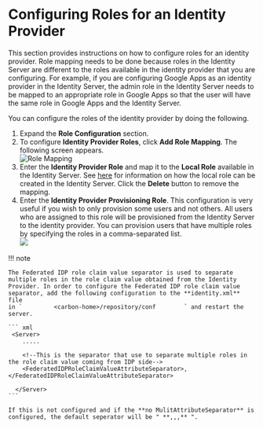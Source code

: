 # Configuring Roles for an Identity Provider

This section provides instructions on how to configure roles for an
identity provider. Role mapping needs to be done because roles in the
Identity Server are different to the roles available in the identity
provider that you are configuring. For example, if you are configuring
Google Apps as an identity provider in the Identity Server, the admin
role in the Identity Server needs to be mapped to an appropriate role in
Google Apps so that the user will have the same role in Google Apps and
the Identity Server.

You can configure the roles of the identity provider by doing the
following.

1.  Expand the **Role Configuration** section.
2.  To configure **Identity Provider Roles**, click **Add Role
    Mapping**. The following screen appears.  
    ![Role
    Mapping](../../assets/img//103329728/103329729.png "Role Mapping") 
3.  Enter the **Identity Provider Role** and map it to the **Local
    Role** available in the Identity Server. See
    [here](Configuring-Roles-and-Permissions_103330369.html#ConfiguringRolesandPermissions-addU)
    for information on how the local role can be created in the Identity
    Server. Click the **Delete** button to remove the mapping.
4.  Enter the **Identity Provider Provisioning Role**. This
    configuration is very useful if you wish to only provision some
    users and not others. All users who are assigned to this role will
    be provisioned from the Identity Server to the identity provider.
    You can provision users that have multiple roles by specifying the
    roles in a comma-separated list.  
    ![](../../assets/img//103329728/103329730.png) 

!!! note
    
    The Federated IDP role claim value separator is used to separate
    multiple roles in the role claim value obtained from the Identity
    Provider. In order to configure the Federated IDP role claim value
    separator, add the following configuration to the **identity.xml** file
    in `         <carbon-home>/repository/conf        ` and restart the
    server.
    
    ``` xml
     <Server>  
        .....
        
        <!--This is the separator that use to separate multiple roles in the role claim value coming from IDP side-->
        <FederatedIDPRoleClaimValueAttributeSeparator>,</FederatedIDPRoleClaimValueAttributeSeparator>
    
      </Server>
    ```
    
    If this is not configured and if the **no MulitAttributeSeparator** is
    configured, the default seperator will be " **,,,** ".
    
